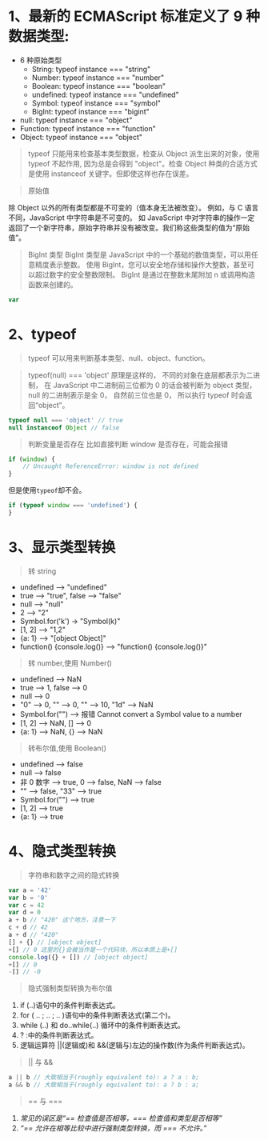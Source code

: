 # 1、最新的 ECMAScript 标准定义了 9 种数据类型:

-   6 种原始类型
    -   String: typeof instance === "string"
    -   Number: typeof instance === "number"
    -   Boolean: typeof instance === "boolean"
    -   undefined: typeof instance === "undefined"
    -   Symbol: typeof instance === "symbol"
    -   BigInt: typeof instance === "bigint"
-   null: typeof instance === "object"
-   Function: typeof instance === "function"
-   Object: typeof instance === "object"

> typeof 只能用来检查基本类型数据，检查从 Object 派生出来的对象，使用 typeof 不起作用, 因为总是会得到 "object"。检查 Object 种类的合适方式是使用 instanceof 关键字。但即使这样也存在误差。

> 原始值

除 Object 以外的所有类型都是不可变的（值本身无法被改变）。
例如，与 C 语言不同，JavaScript 中字符串是不可变的。
如 JavaScript 中对字符串的操作一定返回了一个新字符串，原始字符串并没有被改变。我们称这些类型的值为“原始值”。

> BigInt 类型
> BigInt 类型是 JavaScript 中的一个基础的数值类型，可以用任意精度表示整数。
> 使用 BigInt，您可以安全地存储和操作大整数，甚至可以超过数字的安全整数限制。
> BigInt 是通过在整数末尾附加 n 或调用构造函数来创建的。

```js
var
```

# 2、typeof

> typeof 可以用来判断基本类型、null、object、function。

> typeof(null) === 'object'
> 原理是这样的， 不同的对象在底层都表示为二进制， 在 JavaScript 中二进制前三位都为 0 的话会被判断为 object 类型，
> null 的二进制表示是全 0， 自然前三位也是 0， 所以执行 typeof 时会返回“object”。

```js
typeof null === 'object' // true
null instanceof Object // false
```

> 判断变量是否存在
> 比如直接判断 window 是否存在，可能会报错

```js
if (window) {
    // Uncaught ReferenceError: window is not defined
}
```

但是使用`typeof`却不会。

```js
if (typeof window === 'undefined') {
}
```

# 3、显示类型转换

> 转 string

-   undefined --> "undefined"
-   true --> "true", false --> "false"
-   null --> "null"
-   2 --> "2"
-   Symbol.for('k') -> "Symbol(k)"
-   [1, 2] --> "1,2"
-   {a: 1} --> "[object Object]"
-   function() {console.log()} --> "function() {console.log()}"

> 转 number,使用 Number()

-   undefined --> NaN
-   true --> 1, false --> 0
-   null --> 0
-   "0" --> 0, "" --> 0, "" --> 10, "1d" --> NaN
-   Symbol.for("") --> 报错 Cannot convert a Symbol value to a number
-   [1, 2] --> NaN, [] --> 0
-   {a: 1} --> NaN, {} --> NaN

> 转布尔值,使用 Boolean()

-   undefined --> false
-   null --> false
-   非 0 数字 --> true, 0 --> false, NaN --> false
-   "" --> false, "33" --> true
-   Symbol.for("") --> true
-   [1, 2] --> true
-   {a: 1} --> true

# 4、隐式类型转换

> 字符串和数字之间的隐式转换

```js
var a = '42'
var b = '0'
var c = 42
var d = 0
a + b // "420" 这个地方，注意一下
c + d // 42
a + d // "420"
[] + {} // [object object]
+[] // 0 这里的{}会被当作是一个代码块，所以本质上是+[]
console.log({} + []) // [object object]
+[] // 0
-[] // -0
```

> 隐式强制类型转换为布尔值
1. if (..)语句中的条件判断表达式。
2. for ( .. ; .. ; .. )语句中的条件判断表达式(第二个)。
3. while (..) 和 do..while(..) 循环中的条件判断表达式。
4. ? :中的条件判断表达式。
5. 逻辑运算符 ||(逻辑或)和 &&(逻辑与)左边的操作数(作为条件判断表达式)。

> || 与 &&
```js
a || b // 大致相当于(roughly equivalent to): a ? a : b;
a && b // 大致相当于(roughly equivalent to): a ? b : a;
```

> == 与 ===
1.  _常见的误区是“== 检查值是否相等，=== 检查值和类型是否相等”_ 
2.  _“== 允许在相等比较中进行强制类型转换，而 === 不允许。”_